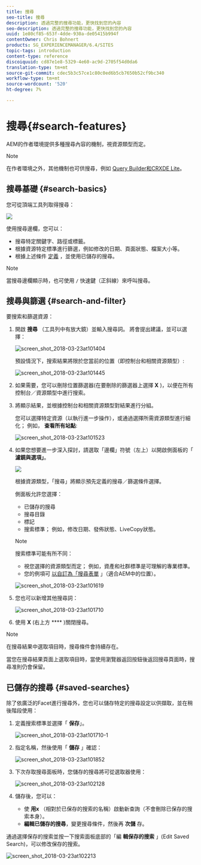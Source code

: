 ```yaml
---
title: 搜尋
seo-title: 搜尋
description: 透過完整的搜尋功能，更快找到您的內容
seo-description: 透過完整的搜尋功能，更快找到您的內容
uuid: 1e80cf85-653f-4dde-930a-de05415b994f
contentOwner: Chris Bohnert
products: SG_EXPERIENCEMANAGER/6.4/SITES
topic-tags: introduction
content-type: reference
discoiquuid: cd87e1e8-5329-4e60-ac9d-2705f54d0da6
translation-type: tm+mt
source-git-commit: cdec5b3c57ce1c80c0ed6b5cb7650b52cf9bc340
workflow-type: tm+mt
source-wordcount: '520'
ht-degree: 7%

---
```



# 搜尋{#search-features}

AEM的作者環境提供多種搜尋內容的機制，視資源類型而定。

>[!NOTE]
>
>在作者環境之外，其他機制也可供搜尋，例如 [Query Builder](/help/sites-developing/querybuilder-api.md)[和CRXDE Lite](/help/sites-developing/developing-with-crxde-lite.md)。

## 搜尋基礎 {#search-basics}

您可從頂端工具列取得搜尋：

![](do-not-localize/chlimage_1-17.png)

使用搜尋邊欄，您可以：

* 搜尋特定關鍵字、路徑或標籤。
* 根據資源特定標準進行篩選，例如修改的日期、頁面狀態、檔案大小等。
* 根據上述條件 [定義](#saved-searches) ，並使用已儲存的搜尋。

>[!NOTE]
>
>當搜尋邊欄顯示時，也可使用 `/` 快速鍵（正斜線）來呼叫搜尋。

## 搜尋與篩選 {#search-and-filter}

要搜索和篩選資源：

1. 開啟 **搜尋** （工具列中有放大鏡）並輸入搜尋詞。 將會提出建議，並可以選擇：

   ![screen_shot_2018-03-23at101404](assets/screen_shot_2018-03-23at101404.png)

   預設情況下，搜索結果將限於您當前的位置（即控制台和相關資源類型）:

   ![screen_shot_2018-03-23at101445](assets/screen_shot_2018-03-23at101445.png)

1. 如果需要，您可以刪除位置篩選器(在要刪除的篩選器上選擇 **X** )，以便在所有控制台／資源類型中進行搜索。
1. 將顯示結果，並根據控制台和相關資源類型對結果進行分組。

   您可以選擇特定資源（以執行進一步操作），或通過選擇所需資源類型進行細化； 例如， **查看所有站點**:

   ![screen_shot_2018-03-23at101523](assets/screen_shot_2018-03-23at101523.png)

1. 如果您想要進一步深入探討，請選取「邊欄」符號（左上）以開啟側面板的「 **濾鏡與選項」**。

   ![](do-not-localize/screen_shot_2018-03-23at101542.png)

   根據資源類型，「搜尋」將顯示預先定義的搜尋／篩選條件選擇。

   側面板允許您選擇：

   * 已儲存的搜尋
   * 搜尋目錄
   * 標記
   * 搜索標準； 例如，修改日期、發佈狀態、LiveCopy狀態。

   >[!NOTE]
   >
   >搜索標準可能有所不同：
   >
   >* 視您選擇的資源類型而定； 例如，資產和社群標準是可理解的專業標準。
   >* 您的例項可 [以自訂為「搜尋表單](/help/sites-administering/search-forms.md) 」（適合AEM中的位置）。


   ![screen_shot_2018-03-23at101619](assets/screen_shot_2018-03-23at101619.png)

1. 您也可以新增其他搜尋詞：

   ![screen_shot_2018-03-23at101710](assets/screen_shot_2018-03-23at101710.png)

1. 使用 **X** (右上方 **** )關閉搜尋。

>[!NOTE]
>
>在搜尋結果中選取項目時，搜尋條件會持續存在。
>
>當您在搜尋結果頁面上選取項目時，當使用瀏覽器返回按鈕後返回搜尋頁面時，搜尋准則仍會保留。

## 已儲存的搜尋 {#saved-searches}

除了依廣泛的Facet進行搜尋外，您也可以儲存特定的搜尋設定以供擷取，並在稍後階段使用：

1. 定義搜索標準並選擇「 **保存**」。

   ![screen_shot_2018-03-23at101710-1](assets/screen_shot_2018-03-23at101710-1.png)

1. 指定名稱，然後使用「 **儲存** 」確認：

   ![screen_shot_2018-03-23at101852](assets/screen_shot_2018-03-23at101852.png)

1. 下次存取搜尋面板時，您儲存的搜尋將可從選取器使用：

   ![screen_shot_2018-03-23at102128](assets/screen_shot_2018-03-23at102128.png)

1. 儲存後，您可以：

   * 使 **用x** （相對於已保存的搜索的名稱）啟動新查詢（不會刪除已保存的搜索本身）。
   * **編輯已儲存的搜尋**，變更搜尋條件，然後再 **次儲** 存。

通過選擇保存的搜索並按一下搜索面板底部的「編 **輯保存的搜索** 」(Edit Saved Search)，可以修改保存的搜索。

![screen_shot_2018-03-23at102213](assets/screen_shot_2018-03-23at102213.png)

